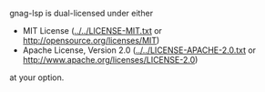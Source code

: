 gnag-lsp is dual-licensed under either

-   MIT License ([../../LICENSE-MIT.txt](../../LICENSE-MIT.txt) or http://opensource.org/licenses/MIT)
-   Apache License, Version 2.0 ([../../LICENSE-APACHE-2.0.txt](../../LICENSE-APACHE-2.0.txt) or http://www.apache.org/licenses/LICENSE-2.0)

at your option.
